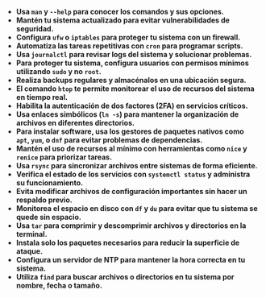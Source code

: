 - **Usa `man` y `--help` para conocer los comandos y sus opciones.**
- **Mantén tu sistema actualizado para evitar vulnerabilidades de seguridad.**
- **Configura `ufw` o `iptables` para proteger tu sistema con un firewall.**
- **Automatiza las tareas repetitivas con `cron` para programar scripts.**
- **Usa `journalctl` para revisar logs del sistema y solucionar problemas.**
- **Para proteger tu sistema, configura usuarios con permisos mínimos utilizando `sudo` y no `root`.**
- **Realiza backups regulares y almacénalos en una ubicación segura.**
- **El comando `htop` te permite monitorear el uso de recursos del sistema en tiempo real.**
- **Habilita la autenticación de dos factores (2FA) en servicios críticos.**
- **Usa enlaces simbólicos (`ln -s`) para mantener la organización de archivos en diferentes directorios.**
- **Para instalar software, usa los gestores de paquetes nativos como `apt`, `yum`, o `dnf` para evitar problemas de dependencias.**
- **Mantén el uso de recursos al mínimo con herramientas como `nice` y `renice` para priorizar tareas.**
- **Usa `rsync` para sincronizar archivos entre sistemas de forma eficiente.**
- **Verifica el estado de los servicios con `systemctl status` y administra su funcionamiento.**
- **Evita modificar archivos de configuración importantes sin hacer un respaldo previo.**
- **Monitorea el espacio en disco con `df` y `du` para evitar que tu sistema se quede sin espacio.**
- **Usa `tar` para comprimir y descomprimir archivos y directorios en la terminal.**
- **Instala solo los paquetes necesarios para reducir la superficie de ataque.**
- **Configura un servidor de NTP para mantener la hora correcta en tu sistema.**
- **Utiliza `find` para buscar archivos o directorios en tu sistema por nombre, fecha o tamaño.**
